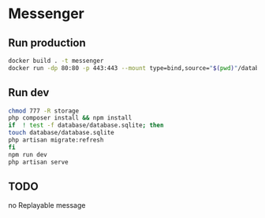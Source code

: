 # Messenger
## Run production
```bash
docker build . -t messenger
docker run -dp 80:80 -p 443:443 --mount type=bind,source="$(pwd)"/database,target=/messenger/database messenger
```

## Run dev
```bash
chmod 777 -R storage
php composer install && npm install
if  ! test -f database/database.sqlite; then
touch database/database.sqlite
php artisan migrate:refresh
fi
npm run dev
php artisan serve
```

## TODO
no Replayable message